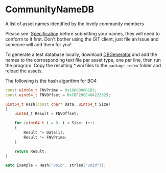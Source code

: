 # CommunityNameDB
A list of asset names identified by the lovely community members

Please see: [Specification](https://github.com/dtzxporter/CommunityNameDB/blob/master/spec.md) before submitting your names, they will need to conform to it first. Don't bother using the GIT client, just file an Issue and someone will add them for you!

To generate a test database locally, download [DBGenerator](https://mega.nz/#!tZ5THDKY!jQdvzawOYyLvP3n0Gx9g8PpkwsvFMWjEV9zYt004_70) and add the names to the corrosponding text file per asset type, one per line, then run the program. Copy the resulting *.wni files to the `package_index` folder and reload the assets.

The following is the hash algorithm for BO4

```cpp
const uint64_t FNVPrime = 0x100000001B3;
const uint64_t FNVOffset = 0xCBF29CE484222325;

uint64_t Hash(const char* Data, uint64_t Size)
{
    uint64_t Result = FNVOffset;

    for (uint64_t i = 0; i < Size; i++)
    {
        Result ^= Data[i];
        Result *= FNVPrime;
    }

    return Result;
}

auto Example = Hash("void", strlen("void"));
```